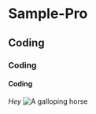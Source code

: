 # Sample-Pro
## Coding
### Coding
#### Coding
_Hey_
![A galloping horse](https://www.google.com/url?sa=i&url=https%3A%2F%2Fwww.thesprucepets.com%2Fimportance-of-turnout-for-your-horse-1886932&psig=AOvVaw0Hj5XcpCsWzmXNz11inpgM&ust=1646853508785000&source=images&cd=vfe&ved=0CAsQjRxqFwoTCIDS5OGdt_YCFQAAAAAdAAAAABAD)